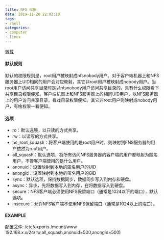 ```yaml
---
title: NFS 权限
date: 2019-11-20 22:02:19
tags:
- shell
categories: 
- computer
- linux
---
```

[转载](https://blog.csdn.net/donghaixiaolongwang/article/details/79230220)

#### 默认规则
  默认的权限规则是，root用户被映射成nfsnobody用户，对于客户端机器上和NFS服务器上UID相同的用户会对应映射，其它非root用户被映射成nobody用户。当root用户访问共享目录时是以nfsnobody用户访问共享目录的，具有什么权限看下共享目录权限便知。客户端机器上和NFS服务器上的相同UID用户，以NFS服务器上的用户访问共享目录，看戏目录权限便知。其它非root用户则映射成nobody用户，有啥权限一看便知。

#### 选项
+ ro：默认选项，以只读的方式共享。
+ rw：以读写的方式共享。
+ no_root_squash：将客户端使用的是root用户时，则映射到FNS服务器的用户依然为root用户。
+ all_squash：默认选项，将所有访问NFS服务器的客户端的用户都映射为匿名用户，不管客户端使用的是什么用户。
+ anonuid：设置映射到本地的匿名用户的UID
+ anongid：设置映射到本地的匿名用户的GID
+ sync：默认选项，保持数据同步，数据同步写入到内存和硬盘。
+ async：异步，先将数据写入到内存，在将数据写入到硬盘。
+ secure：NFS客户端必须使用NFS保留端口（通常是1024以下的端口），默认选项。
+ insecure：允许NFS客户端不使用NFS保留端口（通常是1024以上的端口）。

#### EXAMPLE
配置文件: /etc/exports
/mount/www 192.168.x.x/24(rw,all_squash,anonuid=500,anongid=500)
